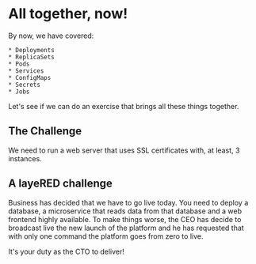 # All together, now!

By now, we have covered:

    * Deployments
    * ReplicaSets
    * Pods
    * Services
    * ConfigMaps
    * Secrets
    * Jobs


Let's see if we can do an exercise that brings all these things together.

## The Challenge

We need to run a web server that uses SSL certificates with, at least, 3 instances.


## A layeRED challenge

Business has decided that we have to go live today. You need to deploy a database, a microservice that reads data from that database and a web frontend highly available. To make things worse, the CEO has decide to broadcast live the new launch of the platform and he has requested that with only one command the platform goes from zero to live.

It's your duty as the CTO to deliver!

